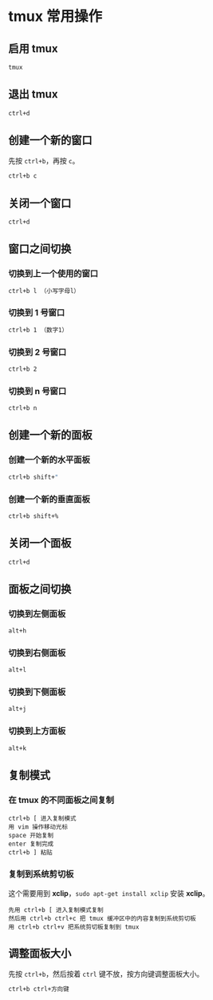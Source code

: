 # tmux 常用操作

## 启用 tmux

```bash
tmux
```

## 退出 tmux

```bash
ctrl+d
```

## 创建一个新的窗口

先按 `ctrl+b`，再按 `c`。

```bash
ctrl+b c
```

## 关闭一个窗口

```bash
ctrl+d
```

## 窗口之间切换

### 切换到上一个使用的窗口

```bash
ctrl+b l （小写字母l）
```

### 切换到 1 号窗口

```bash
ctrl+b 1 （数字1）
```

### 切换到 2 号窗口

```bash
ctrl+b 2
```

### 切换到 n 号窗口

```bash
ctrl+b n
```

## 创建一个新的面板

### 创建一个新的水平面板

```bash
ctrl+b shift+"
```

### 创建一个新的垂直面板

```bash
ctrl+b shift+%
```

## 关闭一个面板

```bash
ctrl+d
```

## 面板之间切换

### 切换到左侧面板

```bash
alt+h
```

### 切换到右侧面板

```bash
alt+l
```

### 切换到下侧面板

```bash
alt+j
```

### 切换到上方面板

```bash
alt+k
```

## 复制模式

### 在 tmux 的不同面板之间复制

```
ctrl+b [ 进入复制模式
用 vim 操作移动光标
space 开始复制
enter 复制完成
ctrl+b ] 粘贴
```

### 复制到系统剪切板

这个需要用到 **xclip**，`sudo apt-get install xclip` 安装 **xclip**。

```
先用 ctrl+b [ 进入复制模式复制
然后用 ctrl+b ctrl+c 把 tmux 缓冲区中的内容复制到系统剪切板
用 ctrl+b ctrl+v 把系统剪切板复制到 tmux
```

## 调整面板大小

先按 `ctrl+b`，然后按着 `ctrl` 键不放，按方向键调整面板大小。

```bash
ctrl+b ctrl+方向键
```

